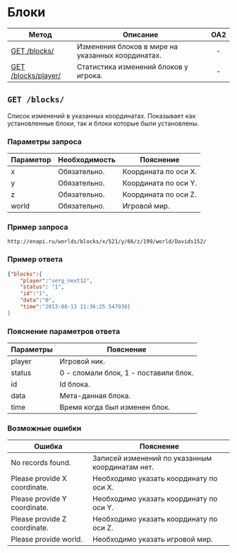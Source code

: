 Блоки
==========

| Метод | Описание | OA2 |
| ----- | -------- |:---:|
| [GET /blocks/](blocks.md) | Изменения блоков в мире на указанных координатах. | - |
| [GET /blocks/player/](blocks.md) | Статистика изменений блоков у игрока. | - |

## ``` GET /blocks/ ``` 
Список изменений в указанных координатах. Показывает как установленные блоки, так и блоки которые были установлены.

### Параметры запроса

| Параметор | Необходимость | Пояснение |
| --------- | ------------- | --------- |
| x         | Обязательно.   | Координата по оси X. |
| y         | Обязательно.   | Координата по оси Y. |
| z         | Обязательно.   | Координата по оси Z. |
| world     | Обязательно.   | Игровой мир. |


### Пример запроса
``` 
http://enapi.ru/worlds/blocks/x/521/y/66/z/199/world/Davids152/
```
### Пример ответа 
```json 
{"blocks":{
    "player":"serg_next12",
    "status": "1",
    "id":"1",
    "data":"0",
    "time":"2013-08-13 11:36:25.547936}
}
```

### Пояснение параметров ответа
| Параметры | Пояснение |
| --------- | --------- |
| player    | Игровой ник. |
| status    | 0 - сломали блок, 1 - поставили блок. |
| id        | Id блока. |
| data      | Мета-данная блока. |
| time      | Время когда был изменен блок. |

### Возможные ошибки
| Ошибка | Пояснение |
| ------ | --------- |
| No records found. | Записей изменений по указанным координатам нет. |
| Please provide X coordinate. | Необходимо указать координату по оси X. |
| Please provide Y coordinate. | Необходимо указать координату по оси Y. |
| Please provide Z coordinate. | Необходимо указать координату по оси Z. |
| Please provide world. | Необходимо указать игровой мир. |












